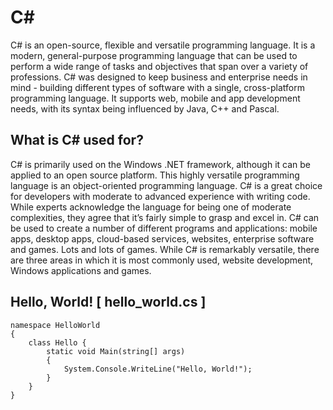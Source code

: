 # C#

C# is an open-source, flexible and versatile programming language. It is a modern, general-purpose programming language that can be used to perform a wide range of tasks and objectives that span over a variety of professions. C# was designed to keep business and enterprise needs in mind - building different types of software with a single, cross-platform programming language. It supports web, mobile and app development needs, with its syntax being influenced by Java, C++ and Pascal.  

## What is C# used for?

C# is primarily used on the Windows .NET framework, although it can be applied to an open source platform. This highly versatile programming language is an object-oriented programming language. C# is a great choice for developers with moderate to advanced experience with writing code. While experts acknowledge the language for being one of moderate complexities, they agree that it’s fairly simple to grasp and excel in. C# can be used to create a number of different programs and applications: mobile apps, desktop apps, cloud-based services, websites, enterprise software and games. Lots and lots of games. While C# is remarkably versatile, there are three areas in which it is most commonly used, website development, Windows applications and games.

## Hello, World! [ hello_world.cs ]

	namespace HelloWorld
	{
		class Hello {         
			static void Main(string[] args)
			{
				System.Console.WriteLine("Hello, World!");
			}
		}
	}